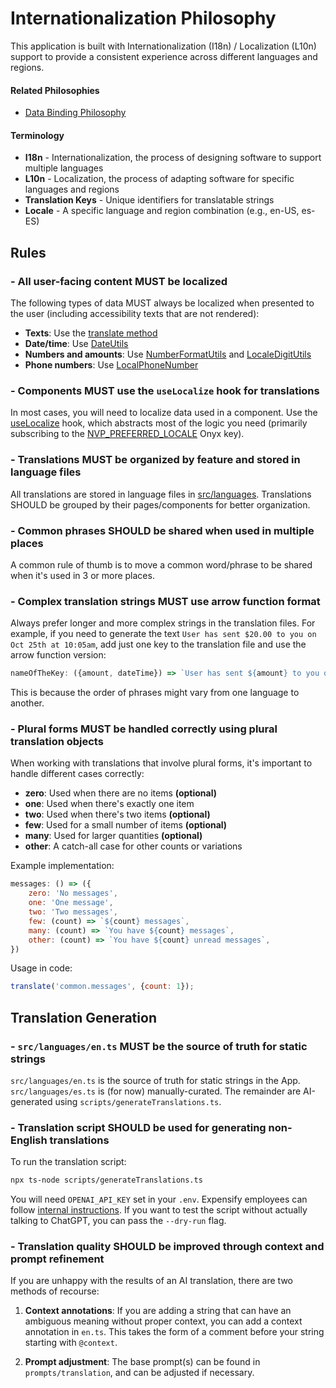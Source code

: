 # Internationalization Philosophy
This application is built with Internationalization (I18n) / Localization (L10n) support to provide a consistent experience across different languages and regions.

#### Related Philosophies
- [Data Binding Philosophy](/contributingGuides/philosophies/DATA-BINDING.md)

#### Terminology
- **I18n** - Internationalization, the process of designing software to support multiple languages
- **L10n** - Localization, the process of adapting software for specific languages and regions
- **Translation Keys** - Unique identifiers for translatable strings
- **Locale** - A specific language and region combination (e.g., en-US, es-ES)

## Rules

### - All user-facing content MUST be localized
The following types of data MUST always be localized when presented to the user (including accessibility texts that are not rendered):

- **Texts**: Use the [translate method](https://github.com/Expensify/App/blob/655ba416d552d5c88e57977a6e0165fb7eb7ab58/src/libs/translate.js#L15)
- **Date/time**: Use [DateUtils](https://github.com/Expensify/App/blob/f579946fbfbdc62acc5bd281dc75cabb803d9af0/src/libs/DateUtils.js)
- **Numbers and amounts**: Use [NumberFormatUtils](https://github.com/Expensify/App/blob/55b2372d1344e3b61854139806a53f8a3d7c2b8b/src/libs/NumberFormatUtils.js) and [LocaleDigitUtils](https://github.com/Expensify/App/blob/55b2372d1344e3b61854139806a53f8a3d7c2b8b/src/libs/LocaleDigitUtils.js)
- **Phone numbers**: Use [LocalPhoneNumber](https://github.com/Expensify/App/blob/bdfbafe18ee2d60f766c697744f23fad64b62cad/src/libs/LocalePhoneNumber.js#L51-L52)

### - Components MUST use the `useLocalize` hook for translations
In most cases, you will need to localize data used in a component. Use the [useLocalize](https://github.com/Expensify/App/blob/4510fc76bbf5df699a2575bfb49a276af90f3ed7/src/hooks/useLocalize.ts) hook, which abstracts most of the logic you need (primarily subscribing to the [NVP_PREFERRED_LOCALE](https://github.com/Expensify/App/blob/6cf1a56df670a11bf61aa67eeb64c1f87161dea1/src/ONYXKEYS.js#L88) Onyx key).

### - Translations MUST be organized by feature and stored in language files
All translations are stored in language files in [src/languages](https://github.com/Expensify/App/tree/b114bc86ff38e3feca764e75b3f5bf4f60fcd6fe/src/languages). Translations SHOULD be grouped by their pages/components for better organization.

### - Common phrases SHOULD be shared when used in multiple places
A common rule of thumb is to move a common word/phrase to be shared when it's used in 3 or more places.

### - Complex translation strings MUST use arrow function format
Always prefer longer and more complex strings in the translation files. For example, if you need to generate the text `User has sent $20.00 to you on Oct 25th at 10:05am`, add just one key to the translation file and use the arrow function version:

```javascript
nameOfTheKey: ({amount, dateTime}) => `User has sent ${amount} to you on ${datetime}`,
```

This is because the order of phrases might vary from one language to another.

### - Plural forms MUST be handled correctly using plural translation objects
When working with translations that involve plural forms, it's important to handle different cases correctly:

- **zero**: Used when there are no items **(optional)**
- **one**: Used when there's exactly one item
- **two**: Used when there's two items **(optional)**
- **few**: Used for a small number of items **(optional)**
- **many**: Used for larger quantities **(optional)**
- **other**: A catch-all case for other counts or variations

Example implementation:
```javascript
messages: () => ({
    zero: 'No messages',
    one: 'One message',
    two: 'Two messages',
    few: (count) => `${count} messages`,
    many: (count) => `You have ${count} messages`,
    other: (count) => `You have ${count} unread messages`,
})
```

Usage in code:
```javascript
translate('common.messages', {count: 1});
```

## Translation Generation

### - `src/languages/en.ts` MUST be the source of truth for static strings
`src/languages/en.ts` is the source of truth for static strings in the App. `src/languages/es.ts` is (for now) manually-curated. The remainder are AI-generated using `scripts/generateTranslations.ts`.

### - Translation script SHOULD be used for generating non-English translations
To run the translation script:

```bash
npx ts-node scripts/generateTranslations.ts
```

You will need `OPENAI_API_KEY` set in your `.env`. Expensify employees can follow [internal instructions](https://stackoverflowteams.com/c/expensify/questions/20012). If you want to test the script without actually talking to ChatGPT, you can pass the `--dry-run` flag.

### - Translation quality SHOULD be improved through context and prompt refinement
If you are unhappy with the results of an AI translation, there are two methods of recourse:

1. **Context annotations**: If you are adding a string that can have an ambiguous meaning without proper context, you can add a context annotation in `en.ts`. This takes the form of a comment before your string starting with `@context`.

2. **Prompt adjustment**: The base prompt(s) can be found in `prompts/translation`, and can be adjusted if necessary.
